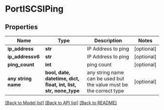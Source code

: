 # PortISCSIPing


## Properties
Name | Type | Description | Notes
------------ | ------------- | ------------- | -------------
**ip_address** | **str** | IP Address to ping | [optional] 
**ip_addressv6** | **str** | IP Address to ping | [optional] 
**ping_count** | **int** | ping count | [optional] 
**any string name** | **bool, date, datetime, dict, float, int, list, str, none_type** | any string name can be used but the value must be the correct type | [optional]

[[Back to Model list]](../README.md#documentation-for-models) [[Back to API list]](../README.md#documentation-for-api-endpoints) [[Back to README]](../README.md)


